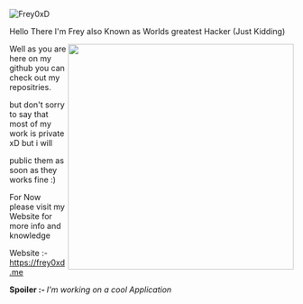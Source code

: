 ![Frey0xD](https://komarev.com/ghpvc/?username=fr3y&color=blue&style=flat-square&label=Profile+Views)

<p> Hello There I'm Frey also Known as Worlds greatest Hacker (Just Kidding) </p> 
<img align = "right" src="https://github.com/Frey0xD/Frey0xD/blob/Images/ezgif-3-4a068b1256.gif" width="400">
<p>Well as you are here on my github you can check out my repositries.</p>
<p>but don't sorry to say that most of my work is private xD but i will</p>
<p>public them as soon as they works fine :) </p>
<p>For Now please visit my Website for more info and knowledge </p>

Website :- https://frey0xd.me

<p><strong> Spoiler :- </strong> <i> I'm working on a cool Application </i></p>


